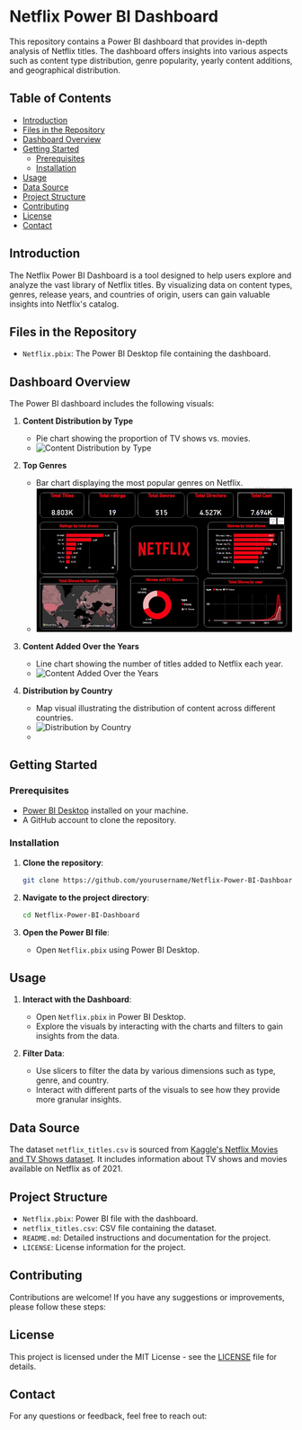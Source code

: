 # Netflix Power BI Dashboard

This repository contains a Power BI dashboard that provides in-depth analysis of Netflix titles. The dashboard offers insights into various aspects such as content type distribution, genre popularity, yearly content additions, and geographical distribution.

## Table of Contents

- [Introduction](#introduction)
- [Files in the Repository](#files-in-the-repository)
- [Dashboard Overview](#dashboard-overview)
- [Getting Started](#getting-started)
  - [Prerequisites](#prerequisites)
  - [Installation](#installation)
- [Usage](#usage)
- [Data Source](#data-source)
- [Project Structure](#project-structure)
- [Contributing](#contributing)
- [License](#license)
- [Contact](#contact)

## Introduction

The Netflix Power BI Dashboard is a tool designed to help users explore and analyze the vast library of Netflix titles. By visualizing data on content types, genres, release years, and countries of origin, users can gain valuable insights into Netflix's catalog.

## Files in the Repository

- `Netflix.pbix`: The Power BI Desktop file containing the dashboard.


## Dashboard Overview

The Power BI dashboard includes the following visuals:

1. **Content Distribution by Type**
   - Pie chart showing the proportion of TV shows vs. movies.
   - ![Content Distribution by Type](https://github.com/yourusername/yourrepository/blob/main/content_distribution.png)

2. **Top Genres**
   - Bar chart displaying the most popular genres on Netflix.
   - ![Top Genres](https://github.com/DurgaSowmya/Netflix-PowerBI/blob/main/Capture.JPG)

3. **Content Added Over the Years**
   - Line chart showing the number of titles added to Netflix each year.
   - ![Content Added Over the Years](https://github.com/yourusername/yourrepository/blob/main/content_added_over_years.png)

4. **Distribution by Country**
   - Map visual illustrating the distribution of content across different countries.
   - ![Distribution by Country](https://github.com/yourusername/yourrepository/blob/main/distribution_by_country.png)
   - 

## Getting Started

### Prerequisites

- [Power BI Desktop](https://powerbi.microsoft.com/desktop/) installed on your machine.
- A GitHub account to clone the repository.

### Installation

1. **Clone the repository**:
    ```sh
    git clone https://github.com/yourusername/Netflix-Power-BI-Dashboard.git
    ```

2. **Navigate to the project directory**:
    ```sh
    cd Netflix-Power-BI-Dashboard
    ```

3. **Open the Power BI file**:
   - Open `Netflix.pbix` using Power BI Desktop.

## Usage

1. **Interact with the Dashboard**:
   - Open `Netflix.pbix` in Power BI Desktop.
   - Explore the visuals by interacting with the charts and filters to gain insights from the data.

2. **Filter Data**:
   - Use slicers to filter the data by various dimensions such as type, genre, and country.
   - Interact with different parts of the visuals to see how they provide more granular insights.

## Data Source

The dataset `netflix_titles.csv` is sourced from [Kaggle's Netflix Movies and TV Shows dataset](https://www.kaggle.com/shivamb/netflix-shows). It includes information about TV shows and movies available on Netflix as of 2021.

## Project Structure

- `Netflix.pbix`: Power BI file with the dashboard.
- `netflix_titles.csv`: CSV file containing the dataset.
- `README.md`: Detailed instructions and documentation for the project.
- `LICENSE`: License information for the project.

## Contributing

Contributions are welcome! If you have any suggestions or improvements, please follow these steps:


## License

This project is licensed under the MIT License - see the [LICENSE](LICENSE) file for details.

## Contact

For any questions or feedback, feel free to reach out:
